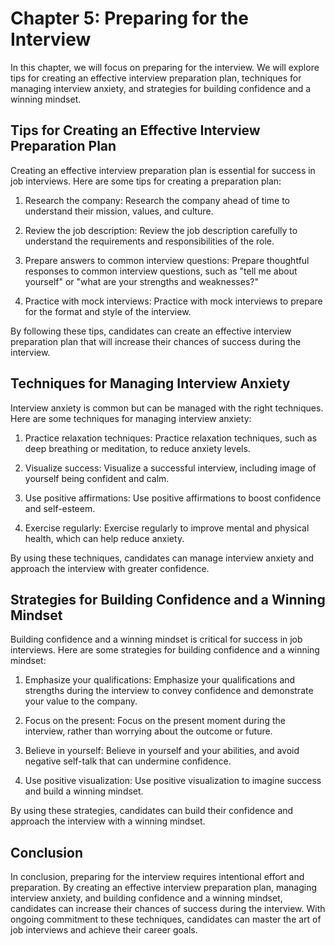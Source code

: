 Chapter 5: Preparing for the Interview
======================================

In this chapter, we will focus on preparing for the interview. We will explore tips for creating an effective interview preparation plan, techniques for managing interview anxiety, and strategies for building confidence and a winning mindset.

Tips for Creating an Effective Interview Preparation Plan
---------------------------------------------------------

Creating an effective interview preparation plan is essential for success in job interviews. Here are some tips for creating a preparation plan:

1. Research the company: Research the company ahead of time to understand their mission, values, and culture.

2. Review the job description: Review the job description carefully to understand the requirements and responsibilities of the role.

3. Prepare answers to common interview questions: Prepare thoughtful responses to common interview questions, such as "tell me about yourself" or "what are your strengths and weaknesses?"

4. Practice with mock interviews: Practice with mock interviews to prepare for the format and style of the interview.

By following these tips, candidates can create an effective interview preparation plan that will increase their chances of success during the interview.

Techniques for Managing Interview Anxiety
-----------------------------------------

Interview anxiety is common but can be managed with the right techniques. Here are some techniques for managing interview anxiety:

1. Practice relaxation techniques: Practice relaxation techniques, such as deep breathing or meditation, to reduce anxiety levels.

2. Visualize success: Visualize a successful interview, including image of yourself being confident and calm.

3. Use positive affirmations: Use positive affirmations to boost confidence and self-esteem.

4. Exercise regularly: Exercise regularly to improve mental and physical health, which can help reduce anxiety.

By using these techniques, candidates can manage interview anxiety and approach the interview with greater confidence.

Strategies for Building Confidence and a Winning Mindset
--------------------------------------------------------

Building confidence and a winning mindset is critical for success in job interviews. Here are some strategies for building confidence and a winning mindset:

1. Emphasize your qualifications: Emphasize your qualifications and strengths during the interview to convey confidence and demonstrate your value to the company.

2. Focus on the present: Focus on the present moment during the interview, rather than worrying about the outcome or future.

3. Believe in yourself: Believe in yourself and your abilities, and avoid negative self-talk that can undermine confidence.

4. Use positive visualization: Use positive visualization to imagine success and build a winning mindset.

By using these strategies, candidates can build their confidence and approach the interview with a winning mindset.

Conclusion
----------

In conclusion, preparing for the interview requires intentional effort and preparation. By creating an effective interview preparation plan, managing interview anxiety, and building confidence and a winning mindset, candidates can increase their chances of success during the interview. With ongoing commitment to these techniques, candidates can master the art of job interviews and achieve their career goals.
